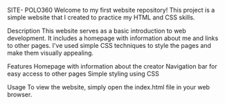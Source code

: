 SITE- POLO360
Welcome to my first website repository! This project is a simple website that I created to practice my HTML and CSS skills.

Description
This website serves as a basic introduction to web development. It includes a homepage with information about me and links to other pages. I've used simple CSS techniques to style the pages and make them visually appealing.

Features
Homepage with information about the creator
Navigation bar for easy access to other pages
Simple styling using CSS

Usage 
To view the website, simply open the index.html file in your web browser.
